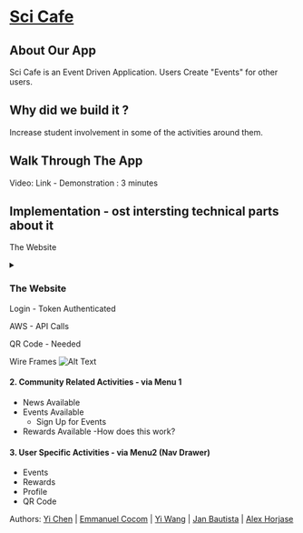 

# [Sci Cafe](https://sci-cafe.com/home)


## About Our App
Sci Cafe is an Event Driven Application. Users Create "Events" for other users. 

## Why did we build it ?




Increase student involvement in some of the activities around them. 

## Walk Through The App
Video: Link - Demonstration : 3 minutes


## Implementation - ost intersting technical parts about it

The Website 
<details><summary><h3>The Website</h3>  </summary>
this is hidden
</details>
Login - Token Authenticated

AWS - API Calls

QR Code - Needed

Wire Frames
![Alt Text](https://github.com/android-dev-team-11/science-cafe/blob/master/meta_resources/wire_frames.gif)



#### 2. Community Related Activities - via Menu 1
  - News Available
  - Events Available  
    - Sign Up for Events
  - Rewards Available
    -How does this work?

#### 3. User Specific Activities - via  Menu2 (Nav Drawer)
  - Events
  - Rewards
  - Profile
  - QR Code


Authors: [Yi Chen](https://github.com/chenyii426) | [Emmanuel Cocom](https://github.com/emmanuelcodev) | [Yi Wang](https://github.com/superhotdogzz) | [Jan Bautista](https://github.com/janB003) | [Alex Horjase](https://github.com/AHorejsi) 
